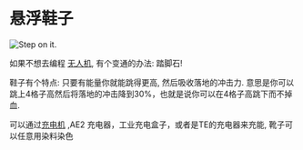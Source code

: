 # 悬浮鞋子

![Step on it.](oredict:oc:hoverBoots)

如果不想去编程 [无人机](drone.md), 有个变通的办法: 踏脚石! 

鞋子有个特点: 只要有能量你就能跳得更高, 然后吸收落地的冲击力. 意思是你可以跳上4格子高然后将落地的冲击降到30%，也就是说你可以在4格子高跳下而不掉血.

可以通过[充电机](../block/charger.md) ,AE2 充电器，工业充电盒子，或者是TE的充电器来充能, 靴子可以任意用染料染色
